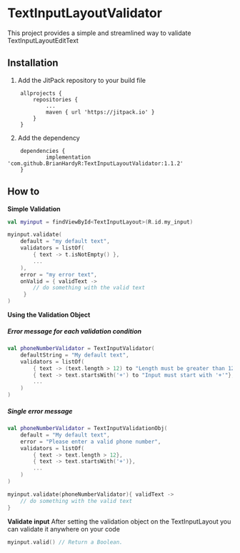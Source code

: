 # TextInputLayoutValidator
This project provides a simple and streamlined way to validate TextInputLayoutEditText

## Installation
1. Add the JitPack repository to your build file
```
	allprojects {
		repositories {
			...
			maven { url 'https://jitpack.io' }
		}
	}
```
2. Add the dependency
```
    dependencies {
	        implementation 'com.github.BrianHardyR:TextInputLayoutValidator:1.1.2'
	}
```

## How to
<b>Simple Validation</b>
```kotlin
val myinput = findViewById<TextInputLayout>(R.id.my_input)

myinput.validate(
    default = "my default text",
    validators = listOf(
        { text -> t.isNotEmpty() },
        ...
    ),
    error = "my error text",
    onValid = { validText -> 
        // do something with the valid text
     }
)
```

<b>Using the Validation Object</b>
##### Error message for each validation condition
```kotlin
val phoneNumberValidator = TextInputValidator(
    defaultString = "My default text",
    validators = listOf(
        { text -> (text.length > 12) to "Length must be greater than 12"},
        { text -> text.startsWith('+') to "Input must start with '+'"},
        ...
    )
)
```

##### Single error message
```kotlin
val phoneNumberValidator = TextInputValidationObj(
    default = "My default text",
    error = "Please enter a valid phone number",
    validators = listOf(
        { text -> text.length > 12},
        { text -> text.startsWith('+')},
        ...
    )
)

myinput.validate(phoneNumberValidator){ validText ->
    // do something with the valid text
}
```

<b>Validate input</b>
After setting the validation object on the TextInputLayout you can validate it anywhere on your code
```kotlin
myinput.valid() // Return a Boolean.
```


